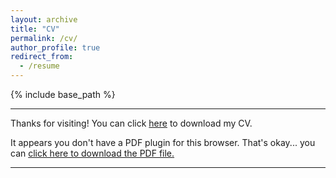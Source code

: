 ```yaml
---
layout: archive
title: "CV"
permalink: /cv/
author_profile: true
redirect_from:
  - /resume
---
```


{% include base_path %}

<hr>

Thanks for visiting! You can click <a href="/files/CV_Fu_202111.pdf" download="CV_Fu">here</a> to download my CV.
<object width="350" height="400" type="application/pdf" data="/files/CV_Fu_202111.pdf?#zoom=90&scrollbar=0&toolbar=0&navpanes=0">
    <p>It appears you don't have a PDF plugin for this browser. That's okay... you can <a href="/files/CV_Fu_202111.pdf" download="Yao">click here to
  download the PDF file.</a></p>
</object>

<hr>

<html>
<head>
<title>Font Awesome Icons</title>
<meta name="viewport" content="width=device-width, initial-scale=1">
<link rel="stylesheet" href="https://cdnjs.cloudflare.com/ajax/libs/font-awesome/4.7.0/css/font-awesome.min.css">
</head>
<body>

<br>

</body>
</html> 
